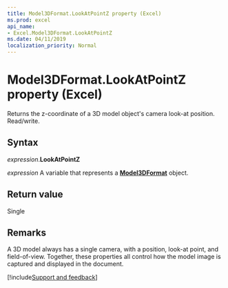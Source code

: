 ```yaml
---
title: Model3DFormat.LookAtPointZ property (Excel)
ms.prod: excel
api_name:
- Excel.Model3DFormat.LookAtPointZ
ms.date: 04/11/2019
localization_priority: Normal
---
```



# Model3DFormat.LookAtPointZ property (Excel)

Returns the z-coordinate of a 3D model object's camera look-at position. Read/write.

## Syntax

_expression_.**LookAtPointZ**

_expression_ A variable that represents a **[Model3DFormat](Excel.Model3DFormat.md)** object.

## Return value

Single


## Remarks

A 3D model always has a single camera, with a position, look-at point, and field-of-view. Together, these properties all control how the model image is captured and displayed in the document.



[!include[Support and feedback](~/includes/feedback-boilerplate.md)]